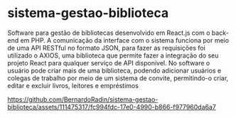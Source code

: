 # sistema-gestao-biblioteca
Software para gestão de bibliotecas desenvolvido em React.js com o back-end em PHP. A comunicação da interface com o sistema funciona por meio de uma API RESTful no formato JSON, para fazer as requisições foi utilizado o AXIOS, uma biblioteca que permite fazer a integração do seu projeto React para qualquer serviço de API disponível.
No software o usuário pode criar mais de uma biblioteca, podendo adicionar usuários e colegas de trabalho por meio de um sistema de convite, permitindo-o criar, editar e excluir livros, leitores e empréstimos


https://github.com/BernardoRadin/sistema-gestao-biblioteca/assets/111475317/fc994fdc-17e0-4990-b866-f977960da6a7

